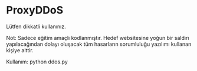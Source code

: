 # ProxyDDoS

Lütfen dikkatli kullanınız.

Not: Sadece eğitim amaçlı kodlanmıştır. Hedef websitesine yoğun bir saldırı yapılacağından dolayı oluşacak tüm hasarların sorumluluğu yazılımı kullanan kişiye aittir.

Kullanım: python ddos.py
